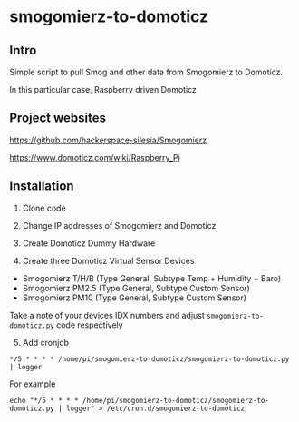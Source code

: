 # smogomierz-to-domoticz


## Intro 
Simple script to pull Smog and other data from Smogomierz to Domoticz. 

In this particular case, Raspberry driven Domoticz

## Project websites

https://github.com/hackerspace-silesia/Smogomierz

https://www.domoticz.com/wiki/Raspberry_Pi


## Installation

1. Clone code

2. Change IP addresses of Smogomierz and Domoticz

3. Create Domoticz Dummy Hardware

4. Create three Domoticz Virtual Sensor Devices
  * Smogomierz T/H/B (Type General, Subtype Temp + Humidity + Baro)
  * Smogomierz PM2.5 (Type General, Subtype Custom Sensor)
  * Smogomierz PM10  (Type General, Subtype Custom Sensor)

Take a note of your devices IDX numbers and adjust `smogomierz-to-domoticz.py` code respectively

5. Add cronjob 


```
*/5 * * * * /home/pi/smogomierz-to-domoticz/smogomierz-to-domoticz.py | logger
```

For example

```
echo "*/5 * * * * /home/pi/smogomierz-to-domoticz/smogomierz-to-domoticz.py | logger" > /etc/cron.d/smogomierz-to-domoticz

```
